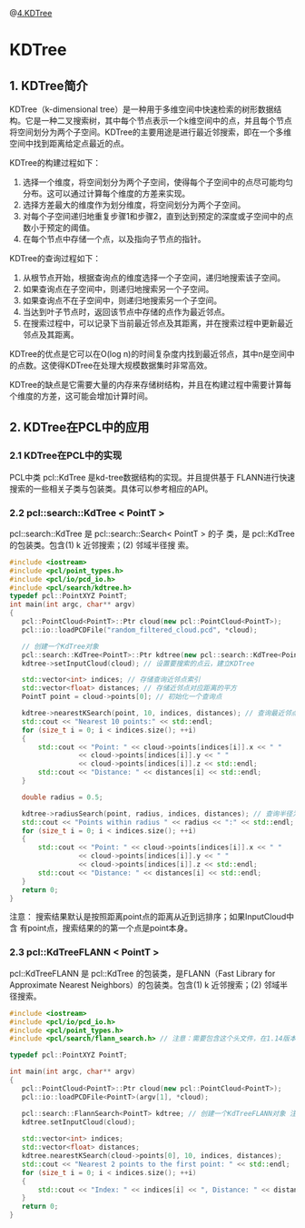 @[4.KDTree](这里写自定义目录标题)

# KDTree

## 1. KDTree简介

KDTree（k-dimensional tree）是一种用于多维空间中快速检索的树形数据结构。它是一种二叉搜索树，其中每个节点表示一个k维空间中的点，并且每个节点将空间划分为两个子空间。KDTree的主要用途是进行最近邻搜索，即在一个多维空间中找到距离给定点最近的点。

KDTree的构建过程如下：

1. 选择一个维度，将空间划分为两个子空间，使得每个子空间中的点尽可能均匀分布。这可以通过计算每个维度的方差来实现。
2. 选择方差最大的维度作为划分维度，将空间划分为两个子空间。
3. 对每个子空间递归地重复步骤1和步骤2，直到达到预定的深度或子空间中的点数小于预定的阈值。
4. 在每个节点中存储一个点，以及指向子节点的指针。

KDTree的查询过程如下：

1. 从根节点开始，根据查询点的维度选择一个子空间，递归地搜索该子空间。
2. 如果查询点在子空间中，则递归地搜索另一个子空间。
3. 如果查询点不在子空间中，则递归地搜索另一个子空间。
4. 当达到叶子节点时，返回该节点中存储的点作为最近邻点。
5. 在搜索过程中，可以记录下当前最近邻点及其距离，并在搜索过程中更新最近邻点及其距离。

KDTree的优点是它可以在O(log n)的时间复杂度内找到最近邻点，其中n是空间中的点数。这使得KDTree在处理大规模数据集时非常高效。

KDTree的缺点是它需要大量的内存来存储树结构，并且在构建过程中需要计算每个维度的方差，这可能会增加计算时间。

## 2. KDTree在PCL中的应用
 ### 2.1 KDTree在PCL中的实现
 PCL中类 pcl::KdTree<PointT> 是kd-tree数据结构的实现。并且提供基于
FLANN进行快速搜索的一些相关子类与包装类。具体可以参考相应的API。
 ### 2.2 pcl::search::KdTree < PointT >
 pcl::search::KdTree<PointT> 是 pcl::search::Search< PointT > 的子
类，是 pcl::KdTree<PointT> 的包装类。包含(1) k 近邻搜索；(2) 邻域半径搜
索。
 ```cpp
#include <iostream>
#include <pcl/point_types.h>
#include <pcl/io/pcd_io.h>
#include <pcl/search/kdtree.h>
typedef pcl::PointXYZ PointT;
int main(int argc, char** argv)
{
    pcl::PointCloud<PointT>::Ptr cloud(new pcl::PointCloud<PointT>);
    pcl::io::loadPCDFile("random_filtered_cloud.pcd", *cloud);

    // 创建一个KdTree对象
    pcl::search::KdTree<PointT>::Ptr kdtree(new pcl::search::KdTree<PointT>);
    kdtree->setInputCloud(cloud); // 设置要搜索的点云，建立KDTree

    std::vector<int> indices; // 存储查询近邻点索引
    std::vector<float> distances; // 存储近邻点对应距离的平方
    PointT point = cloud->points[0]; // 初始化一个查询点

    kdtree->nearestKSearch(point, 10, indices, distances); // 查询最近邻点
    std::cout << "Nearest 10 points:" << std::endl;
    for (size_t i = 0; i < indices.size(); ++i)
    {
        std::cout << "Point: " << cloud->points[indices[i]].x << " "
                  << cloud->points[indices[i]].y << " "
                  << cloud->points[indices[i]].z << std::endl;
        std::cout << "Distance: " << distances[i] << std::endl;
    }

    double radius = 0.5;

    kdtree->radiusSearch(point, radius, indices, distances); // 查询半径为0.5的近邻点
    std::cout << "Points within radius " << radius << ":" << std::endl;
    for (size_t i = 0; i < indices.size(); ++i)
    {
        std::cout << "Point: " << cloud->points[indices[i]].x << " "
                  << cloud->points[indices[i]].y << " "
                  << cloud->points[indices[i]].z << std::endl;
        std::cout << "Distance: " << distances[i] << std::endl;
    }
    return 0;
}
 ```
 注意： 搜索结果默认是按照距离point点的距离从近到远排序；如果InputCloud中含
有point点，搜索结果的的第一个点是point本身。
 ### 2.3 pcl::KdTreeFLANN < PointT >
 pcl::KdTreeFLANN<PointT> 是 pcl::KdTree<PointT> 的包装类，是FLANN（Fast
Library for Approximate Nearest Neighbors）的包装类。包含(1) k 近邻搜索；(2) 邻域半径搜索。
 ```cpp
#include <iostream>
#include <pcl/io/pcd_io.h>
#include <pcl/point_types.h>
#include <pcl/search/flann_search.h> // 注意：需要包含这个头文件，在1.14版本是这个头文件，之前的一些版本可能需要改为：#include <pcl/kdtree/kdtree_flann.h>

typedef pcl::PointXYZ PointT;

int main(int argc, char** argv)
{
    pcl::PointCloud<PointT>::Ptr cloud(new pcl::PointCloud<PointT>);
    pcl::io::loadPCDFile<PointT>(argv[1], *cloud);

    pcl::search::FlannSearch<PointT> kdtree; // 创建一个KdTreeFLANN对象 注意：在1.14版本是FlannSearch，之前的一些版本可能需要改为：pcl::KdTreeFLANN<PointT> kdtree;
    kdtree.setInputCloud(cloud);
    
    std::vector<int> indices;
    std::vector<float> distances;
    kdtree.nearestKSearch(cloud->points[0], 10, indices, distances);
    std::cout << "Nearest 2 points to the first point: " << std::endl;
    for (size_t i = 0; i < indices.size(); ++i)
    {
        std::cout << "Index: " << indices[i] << ", Distance: " << distances[i] << std::endl;
    }
    return 0;
}
```
